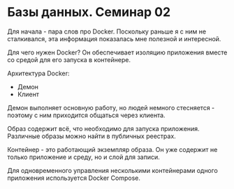 # Базы данных. Семинар 02

Для начала - пара слов про Docker. Поскольку раньше я с ним не сталкивался,
эта информация показалась мне полезной и интересной.

Для чего нужен Docker? Он обеспечивает изоляцию приложения вместе со средой
для его запуска в контейнере.

Архитектура Docker:

- Демон
- Клиент

Демон выполняет основную работу, но людей немного стесняется - поэтому с ним
приходится общаться через клиента.

Образ содержит всё, что необходимо для запуска приложения. Различные образы
можно найти в публичных реестрах.

Контейнер - это работающий экземпляр образа. Он уже содержит не только
приложение и среду, но и слой для записи.

Для одновременного управления несколькими контейнерами одного приложения
используется Docker Compose.
